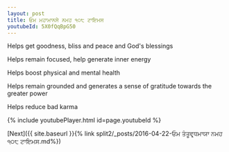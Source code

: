 ```yaml
---
layout: post
title: ਓਮ ਮਹਾਮਾਨਸੇ ਨਮਹ ੧੦੮ ਟਾਇਮਸ
youtubeId: 5X0fQqBpG50
---
```

 
 
Helps get goodness, bliss and peace and God's blessings
 
Helps remain focused, help generate inner energy 
 
Helps boost physical and mental health 
 
Helps remain grounded and generates a sense of gratitude towards the greater power 
 
Helps reduce bad karma
 
 
 
 


{% include youtubePlayer.html id=page.youtubeId %}
 
[Next]({{ site.baseurl }}{% link  split2/_posts/2016-04-22-ਓਮ ਤੰਤੂਵਰ੍ਧਮਾਯਾ ਨਮਹ ੧੦੮ ਟਾਇਮਸ.md%})
 
